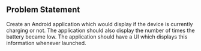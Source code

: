 ## Problem Statement
Create an Android application which would display if the device is currently charging or not. The application should also display the number of times the battery became low. The application should have a UI which displays this information whenever launched.

